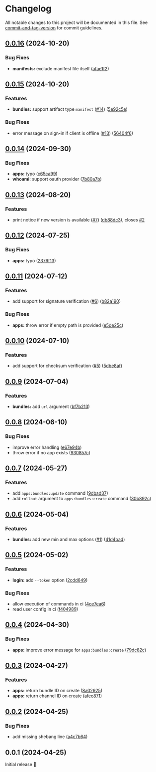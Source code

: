 # Changelog

All notable changes to this project will be documented in this file. See [commit-and-tag-version](https://github.com/absolute-version/commit-and-tag-version) for commit guidelines.

## [0.0.16](https://github.com/capawesome-team/cli/compare/v0.0.15...v0.0.16) (2024-10-20)


### Bug Fixes

* **manifests:** exclude manifest file itself ([afae1f2](https://github.com/capawesome-team/cli/commit/afae1f23e88fa6e0c35d9c27ff5fa091593a27cd))

## [0.0.15](https://github.com/capawesome-team/cli/compare/v0.0.14...v0.0.15) (2024-10-20)


### Features

* **bundles:** support artifact type `manifest` ([#14](https://github.com/capawesome-team/cli/issues/14)) ([5e92c5e](https://github.com/capawesome-team/cli/commit/5e92c5e74574748c1c9ceaab3bf7ae94430dfb71))


### Bug Fixes

* error message on sign-in if client is offline ([#13](https://github.com/capawesome-team/cli/issues/13)) ([56404f6](https://github.com/capawesome-team/cli/commit/56404f6e779dc851fa1bd7914921fa9744e9eeeb))

## [0.0.14](https://github.com/capawesome-team/cli/compare/v0.0.13...v0.0.14) (2024-09-30)


### Bug Fixes

* **apps:** typo ([c65ca99](https://github.com/capawesome-team/cli/commit/c65ca99289b333ddb79d3ade0db33cb4571e860d))
* **whoami:** support oauth provider ([7b80a7b](https://github.com/capawesome-team/cli/commit/7b80a7b3c5aa3d8dea6c77cf30a8bfae10961e36))

## [0.0.13](https://github.com/capawesome-team/cli/compare/v0.0.12...v0.0.13) (2024-08-20)


### Features

* print notice if new version is available ([#7](https://github.com/capawesome-team/cli/issues/7)) ([db88dc3](https://github.com/capawesome-team/cli/commit/db88dc356f6f6f5f73444e341ab749ae68cfdf6a)), closes [#2](https://github.com/capawesome-team/cli/issues/2)

## [0.0.12](https://github.com/capawesome-team/cli/compare/v0.0.11...v0.0.12) (2024-07-25)


### Bug Fixes

* **apps:** typo ([2376f13](https://github.com/capawesome-team/cli/commit/2376f1397e4b8e71aeea58fff3b2338d59ab41e7))

## [0.0.11](https://github.com/capawesome-team/cli/compare/v0.0.10...v0.0.11) (2024-07-12)


### Features

* add support for signature verification ([#6](https://github.com/capawesome-team/cli/issues/6)) ([b82a190](https://github.com/capawesome-team/cli/commit/b82a1901f9cbca856d493e0c778fefb8205f6742))


### Bug Fixes

* **apps:** throw error if empty path is provided ([e5de25c](https://github.com/capawesome-team/cli/commit/e5de25c68dbceb412d53790349f977c71ce33683))

## [0.0.10](https://github.com/capawesome-team/cli/compare/v0.0.9...v0.0.10) (2024-07-10)


### Features

* add support for checksum verification ([#5](https://github.com/capawesome-team/cli/issues/5)) ([5dbe8af](https://github.com/capawesome-team/cli/commit/5dbe8af4c866d94dc633009d26be143b079474d1))

## [0.0.9](https://github.com/capawesome-team/cli/compare/v0.0.8...v0.0.9) (2024-07-04)


### Features

* **bundles:** add `url` argument ([bf7b213](https://github.com/capawesome-team/cli/commit/bf7b21346813543992128f54e9a6bde283c38446))

## [0.0.8](https://github.com/capawesome-team/cli/compare/v0.0.7...v0.0.8) (2024-06-10)


### Bug Fixes

* improve error handling ([e67e94b](https://github.com/capawesome-team/cli/commit/e67e94b50308fe227275a9ce83097f67423d0fbd))
* throw error if no app exists ([930857c](https://github.com/capawesome-team/cli/commit/930857cf735e102ebf1be7e8772cc251a3ddc1a2))

## [0.0.7](https://github.com/capawesome-team/cli/compare/v0.0.6...v0.0.7) (2024-05-27)


### Features

* add `apps:bundles:update` command ([9dbad37](https://github.com/capawesome-team/cli/commit/9dbad377bebf4ea9b2a04194c3cda73aafcae067))
* add `rollout` argument to `apps:bundles:create` command ([30b892c](https://github.com/capawesome-team/cli/commit/30b892cd3aabfc62178420d516c162abacd1b757))

## [0.0.6](https://github.com/capawesome-team/cli/compare/v0.0.5...v0.0.6) (2024-05-04)


### Features

* **bundles:** add new min and max options ([#1](https://github.com/capawesome-team/cli/issues/1)) ([41d4bad](https://github.com/capawesome-team/cli/commit/41d4badadafc4b5989d22200e58f09efe01ebeec))

## [0.0.5](https://github.com/capawesome-team/cli/compare/v0.0.4...v0.0.5) (2024-05-02)


### Features

* **login:** add `--token` option ([2cdd649](https://github.com/capawesome-team/cli/commit/2cdd649bec96fbdb8a43e16a08b256b16a98a662))


### Bug Fixes

* allow execution of commands in ci ([4ce7ea6](https://github.com/capawesome-team/cli/commit/4ce7ea6e23c5cb15543df8a215274287134682e8))
* read user config in ci ([f404989](https://github.com/capawesome-team/cli/commit/f4049890e5ebac15af5491d4ee04e7fcb6e15235))

## [0.0.4](https://github.com/capawesome-team/cli/compare/v0.0.3...v0.0.4) (2024-04-30)


### Bug Fixes

* **apps:** improve error message for `apps:bundles:create` ([79dc82c](https://github.com/capawesome-team/cli/commit/79dc82ce7ce7600fa3885f42b4af73a368e3249a))

## [0.0.3](https://github.com/capawesome-team/cli/compare/v0.0.2...v0.0.3) (2024-04-27)


### Features

* **apps:** return bundle ID on create ([8a02925](https://github.com/capawesome-team/cli/commit/8a02925aba7580d0f96284f56478f279e84bfade))
* **apps:** return channel ID on create ([afec871](https://github.com/capawesome-team/cli/commit/afec8719685fc022586b78792801df575d9bf0a7))

## [0.0.2](https://github.com/capawesome-team/cli/compare/v0.0.1...v0.0.2) (2024-04-25)


### Bug Fixes

* add missing shebang line ([a4c7b64](https://github.com/capawesome-team/cli/commit/a4c7b643b02cb9c74ecc8fba0b17517961aaa822))

## 0.0.1 (2024-04-25)

Initial release 🎉
